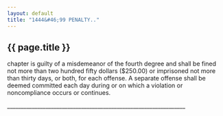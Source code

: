 ```yaml
---
layout: default 
title: "1444&#46;99 PENALTY.."
---
```


{{ page.title }}
----------------
chapter is guilty of a misdemeanor of the fourth degree and shall be
fined not more than two hundred fifty dollars (\$250.00) or imprisoned
not more than thirty days, or both, for each offense. A separate offense
shall be deemed committed each day during or on which a violation or
noncompliance occurs or continues.

\_\_\_\_\_\_\_\_\_\_\_\_\_\_\_\_\_\_\_\_\_\_\_\_\_\_\_\_\_\_\_\_\_\_\_\_\_\_\_\_\_\_\_\_\_\_\_\_\_\_\_\_\_\_\_\_\_\_\_\_\_\_\_\_\_
